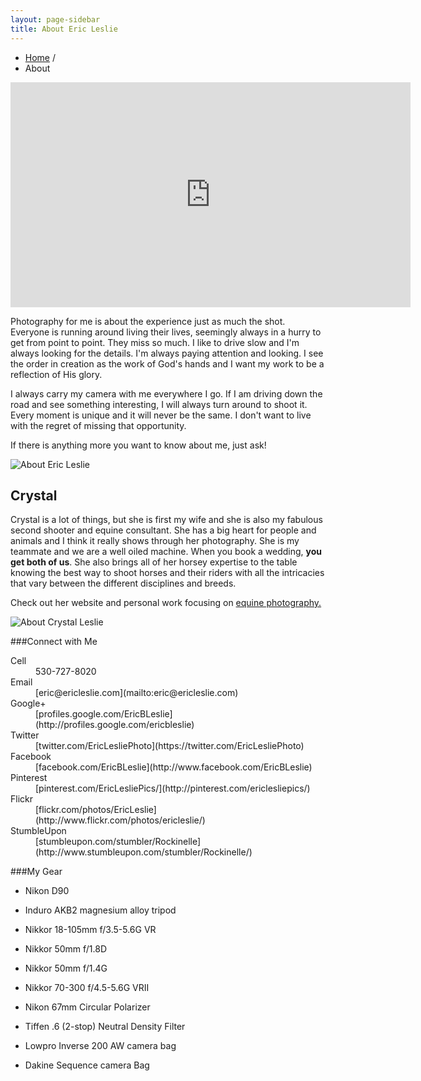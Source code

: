```yaml
---
layout: page-sidebar
title: About Eric Leslie
---
```


<ul class="breadcrumb">
  <li><a href="/">Home</a> <span class="divider">/</span></li>
  <li class="active">About</li>
</ul>

<iframe width="640" height="360" src="http://www.youtube.com/embed/H9n2tYeACE0" frameborder="0" allowfullscreen></iframe>

Photography for me is about the experience just as much the shot. Everyone is running around living their lives, seemingly always in a hurry to get from point to point. They miss so much. I like to drive slow and I'm always looking for the details. I'm always paying attention and looking. I see the order in creation as the work of God's hands and I want my work to be a reflection of His glory.

I always carry my camera with me everywhere I go. If I am driving down the road and see something interesting, I will always turn around to shoot it. Every moment is unique and it will never be the same. I don't want to live with the regret of missing that opportunity.

If there is anything more you want to know about me, just ask!

![About Eric Leslie](/assets/images/about-eric-leslie.jpg)

## Crystal
Crystal is a lot of things, but she is first my wife and she is also my fabulous second shooter and equine consultant. She has a big heart for people and animals and I think it really shows through her photography. She is my teammate and we are a well oiled machine. When you book a wedding, **you get both of us**. She also brings all of her horsey expertise to the table knowing the best way to shoot horses and their riders with all the intricacies that vary between the different disciplines and breeds.

Check out her website and personal work  focusing on [equine photography.](http://rideandsee.com)

![About Crystal Leslie](/assets/images/about-crystal-leslie.jpg)

###Connect with Me
<dl>
	<dt>Cell</dt>
	<dd>530-727-8020</dd>
	<dt>Email</dt>
	<dd>[eric@ericleslie.com](mailto:eric@ericleslie.com)</dd>
	<dt>Google+</dt>
	<dd>[profiles.google.com/EricBLeslie](http://profiles.google.com/ericbleslie)</dd>
	<dt>Twitter</dt>
	<dd>[twitter.com/EricLesliePhoto](https://twitter.com/EricLesliePhoto)</dd>
	<dt>Facebook</dt>
	<dd>[facebook.com/EricBLeslie](http://www.facebook.com/EricBLeslie)</dd>
	<dt>Pinterest</dt>
	<dd>[pinterest.com/EricLesliePics/](http://pinterest.com/ericlesliepics/)</dd>
	<dt>Flickr</dt>
	<dd>[flickr.com/photos/EricLeslie](http://www.flickr.com/photos/ericleslie/)</dd>
	<dt>StumbleUpon</dt>
	<dd>[stumbleupon.com/stumbler/Rockinelle](http://www.stumbleupon.com/stumbler/Rockinelle/)</dd>
</dl>

###My Gear

* Nikon D90
* Induro AKB2 magnesium alloy tripod
* Nikkor 18-105mm f/3.5-5.6G VR
* Nikkor 50mm f/1.8D
* Nikkor 50mm f/1.4G
* Nikkor 70-300 f/4.5-5.6G VRII


* Nikon 67mm Circular Polarizer
* Tiffen .6 (2-stop) Neutral Density Filter


* Lowpro Inverse 200 AW camera bag
* Dakine Sequence camera Bag